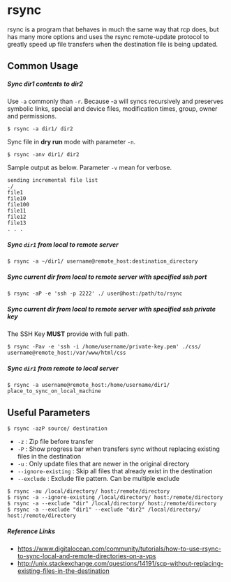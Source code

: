 rsync
=====

rsync is a program that behaves in much the same way that rcp does, but has many more options and uses the rsync remote-update protocol to greatly speed up file transfers  when the destination file is being updated.

Common Usage
------------

##### Sync dir1 contents to dir2
Use `-a` commonly than `-r`. Because -a will syncs recursively and preserves symbolic links, special and device files, modification times, group, owner and permissions.
```
$ rsync -a dir1/ dir2
```

Sync file in **dry run** mode with parameter `-n`.
```
$ rsync -anv dir1/ dir2
```
Sample output as below. Parameter `-v` mean for verbose.
```
sending incremental file list
./
file1
file10
file100
file11
file12
file13
. . .
```

##### Sync `dir1` from local to remote server
```
$ rsync -a ~/dir1/ username@remote_host:destination_directory
```

##### Sync current dir from local to remote server with specified ssh port
```
$ rsync -aP -e 'ssh -p 2222' ./ user@host:/path/to/rsync
```

##### Sync current dir from local to remote server with specified ssh private key

The SSH Key **MUST** provide with full path.

```
$ rsync -Pav -e 'ssh -i /home/username/private-key.pem' ./css/ username@remote_host:/var/www/html/css
```

##### Sync `dir1` from remote to local server
```
$ rsync -a username@remote_host:/home/username/dir1/ place_to_sync_on_local_machine
```


Useful Parameters
-----------------
```
$ rsync -azP source/ destination
```
* `-z` : Zip file before transfer
* `-P` : Show progress bar when transfers
sync without replacing existing files in the destination
* `-u` : Only update files that are newer in the original directory
* `--ignore-existing` : Skip all files that already exist in the destination
* `--exclude` : Exclude file pattern. Can be multiple exclude

```
$ rsync -au /local/directory/ host:/remote/directory
$ rsync -a --ignore-existing /local/directory/ host:/remote/directory
$ rsync -a --exclude "dir" /local/directory/ host:/remote/directory
$ rsync -a --exclude "dir1" --exclude "dir2" /local/directory/ host:/remote/directory
```

##### Reference Links
* https://www.digitalocean.com/community/tutorials/how-to-use-rsync-to-sync-local-and-remote-directories-on-a-vps
* http://unix.stackexchange.com/questions/14191/scp-without-replacing-existing-files-in-the-destination
